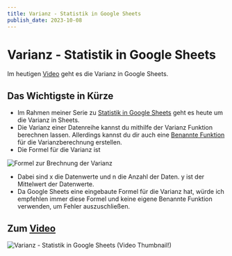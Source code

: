 ```yaml
---
title: Varianz - Statistik in Google Sheets
publish_date: 2023-10-08
---
```


# Varianz - Statistik in Google Sheets

Im heutigen [Video](https://youtu.be/YHTPcWitiSI) geht es die Varianz in Google Sheets. 

## Das Wichtigste in Kürze

- Im Rahmen meiner Serie zu [Statistik in Google Sheets](https://www.youtube.com/playlist?list=PLIwquKwgy9HbE8JO1o2Ghv9wcYHS9uHfc) geht es heute um die Varianz in Sheets.
- Die Varianz einer Datenreihe kannst du mithilfe der Varianz Funktion berechnen lassen. Allerdings kannst du dir auch eine [Benannte Funktion](https://youtu.be/L2LVHTGzizU) für die Varianzberechnung erstellen.
- Die Formel für die Varianz ist

![Formel zur Brechnung der Varianz](../../images/formeln/495_formel.jpg "Formel zur Brechnung der Varianz")

- Dabei sind x die Datenwerte und n die Anzahl der Daten. y ist der Mittelwert der Datenwerte.
- Da Google Sheets eine eingebaute Formel für die Varianz hat, würde ich empfehlen immer diese Formel und keine eigene Benannte Funktion verwenden, um Fehler auszuschließen.

## Zum [Video](https://youtu.be/YHTPcWitiSI)

![Varianz - Statistik in Google Sheets (Video Thumbnail!)](../thumbnails/Fertig495.jpg "Varianz - Statistik in Google Sheets (Video Thumbnail!)")